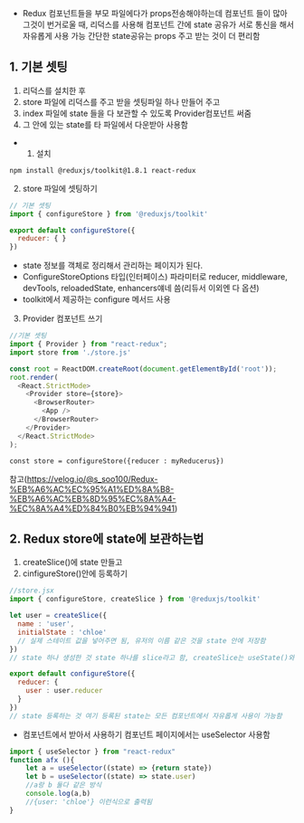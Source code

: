 * Redux
컴포넌트들을 부모 파일에다가 props전송해야하는데 컴포넌트 들이 많아그것이 번거로울 때,
리덕스를 사용해 컴포넌트 간에 state 공유가 서로 통신을 해서 자유롭게 사용 가능
간단한 state공유는 props 주고 받는 것이 더 편리함

## 1. 기본 셋팅
1) 리덕스를 설치한 후
2) store 파일에 리덕스를 주고 받을 셋팅파일 하나 만들어 주고
3) index 파일에 state 들을 다 보관할 수 있도록 Provider컴포넌트 써줌
4) 그 안에 있는 state를 타 파일에서 다운받아 사용함

- 1) 설치
```
npm install @reduxjs/toolkit@1.8.1 react-redux
```

2) store 파일에 셋팅하기

```javascript
// 기본 셋팅
import { configureStore } from '@reduxjs/toolkit'

export default configureStore({
  reducer: { }
}) 
```
- state 정보를 객체로 정리해서 관리하는 페이지가 된다.
- ConfigureStoreOptions 타입(인터페이스)
파라미터로 reducer, middleware, devTools, reloadedState, enhancers얘네 씀(리듀서 이외엔 다 옵션)
- toolkit에서 제공하는 configure 메서드 사용

3) Provider 컴포넌트 쓰기

```javascript
//기본 셋팅
import { Provider } from "react-redux";
import store from './store.js'

const root = ReactDOM.createRoot(document.getElementById('root'));
root.render(
  <React.StrictMode>
    <Provider store={store}>
      <BrowserRouter>
        <App />
      </BrowserRouter>
    </Provider>
  </React.StrictMode>
); 
```
```
const store = configureStore({reducer : myReducerus})
```

참고(https://velog.io/@s_soo100/Redux-%EB%A6%AC%EC%95%A1%ED%8A%B8-%EB%A6%AC%EB%8D%95%EC%8A%A4-%EC%8A%A4%ED%84%B0%EB%94%941)

## 2. Redux store에 state에 보관하는법
1. createSlice()에 state 만들고
2. cinfigureStore()안에 등록하기

```javascript
//store.jsx
import { configureStore, createSlice } from '@reduxjs/toolkit'

let user = createSlice({
  name : 'user',
  initialState : 'chloe'
  // 실제 스테이트 값을 넣어주면 됨, 유저의 이름 같은 것을 state 안에 저장함
})
// state 하나 생성한 것 state 하나를 slice라고 함, createSlice는 useState()와 비슷한 용도

export default configureStore({
  reducer: {
    user : user.reducer
  }
})
// state 등록하는 것 여기 등록된 state는 모든 컴포넌트에서 자유롭게 사용이 가능함
```
- 컴포넌트에서 받아서 사용하기
컴포넌트 페이지에서는 useSelector 사용함
```javascript
import { useSelector } from "react-redux"
function afx (){
    let a = useSelector((state) => {return state})
    let b = useSelector((state) => state.user)
    //a랑 b 둘다 같은 방식
    console.log(a,b)
    //{user: 'chloe'} 이런식으로 출력됨
}
```
